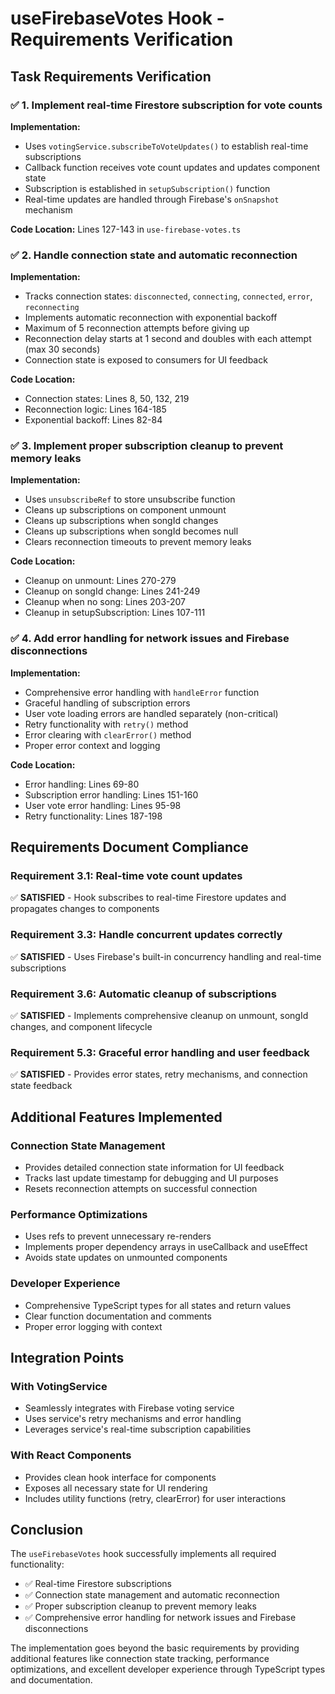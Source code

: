 # useFirebaseVotes Hook - Requirements Verification

## Task Requirements Verification

### ✅ 1. Implement real-time Firestore subscription for vote counts

**Implementation:**
- Uses `votingService.subscribeToVoteUpdates()` to establish real-time subscriptions
- Callback function receives vote count updates and updates component state
- Subscription is established in `setupSubscription()` function
- Real-time updates are handled through Firebase's `onSnapshot` mechanism

**Code Location:** Lines 127-143 in `use-firebase-votes.ts`

### ✅ 2. Handle connection state and automatic reconnection

**Implementation:**
- Tracks connection states: `disconnected`, `connecting`, `connected`, `error`, `reconnecting`
- Implements automatic reconnection with exponential backoff
- Maximum of 5 reconnection attempts before giving up
- Reconnection delay starts at 1 second and doubles with each attempt (max 30 seconds)
- Connection state is exposed to consumers for UI feedback

**Code Location:** 
- Connection states: Lines 8, 50, 132, 219
- Reconnection logic: Lines 164-185
- Exponential backoff: Lines 82-84

### ✅ 3. Implement proper subscription cleanup to prevent memory leaks

**Implementation:**
- Uses `unsubscribeRef` to store unsubscribe function
- Cleans up subscriptions on component unmount
- Cleans up subscriptions when songId changes
- Cleans up subscriptions when songId becomes null
- Clears reconnection timeouts to prevent memory leaks

**Code Location:**
- Cleanup on unmount: Lines 270-279
- Cleanup on songId change: Lines 241-249
- Cleanup when no song: Lines 203-207
- Cleanup in setupSubscription: Lines 107-111

### ✅ 4. Add error handling for network issues and Firebase disconnections

**Implementation:**
- Comprehensive error handling with `handleError` function
- Graceful handling of subscription errors
- User vote loading errors are handled separately (non-critical)
- Retry functionality with `retry()` method
- Error clearing with `clearError()` method
- Proper error context and logging

**Code Location:**
- Error handling: Lines 69-80
- Subscription error handling: Lines 151-160
- User vote error handling: Lines 95-98
- Retry functionality: Lines 187-198

## Requirements Document Compliance

### Requirement 3.1: Real-time vote count updates
✅ **SATISFIED** - Hook subscribes to real-time Firestore updates and propagates changes to components

### Requirement 3.3: Handle concurrent updates correctly
✅ **SATISFIED** - Uses Firebase's built-in concurrency handling and real-time subscriptions

### Requirement 3.6: Automatic cleanup of subscriptions
✅ **SATISFIED** - Implements comprehensive cleanup on unmount, songId changes, and component lifecycle

### Requirement 5.3: Graceful error handling and user feedback
✅ **SATISFIED** - Provides error states, retry mechanisms, and connection state feedback

## Additional Features Implemented

### Connection State Management
- Provides detailed connection state information for UI feedback
- Tracks last update timestamp for debugging and UI purposes
- Resets reconnection attempts on successful connection

### Performance Optimizations
- Uses refs to prevent unnecessary re-renders
- Implements proper dependency arrays in useCallback and useEffect
- Avoids state updates on unmounted components

### Developer Experience
- Comprehensive TypeScript types for all states and return values
- Clear function documentation and comments
- Proper error logging with context

## Integration Points

### With VotingService
- Seamlessly integrates with Firebase voting service
- Uses service's retry mechanisms and error handling
- Leverages service's real-time subscription capabilities

### With React Components
- Provides clean hook interface for components
- Exposes all necessary state for UI rendering
- Includes utility functions (retry, clearError) for user interactions

## Conclusion

The `useFirebaseVotes` hook successfully implements all required functionality:
- ✅ Real-time Firestore subscriptions
- ✅ Connection state management and automatic reconnection
- ✅ Proper subscription cleanup to prevent memory leaks
- ✅ Comprehensive error handling for network issues and Firebase disconnections

The implementation goes beyond the basic requirements by providing additional features like connection state tracking, performance optimizations, and excellent developer experience through TypeScript types and documentation.